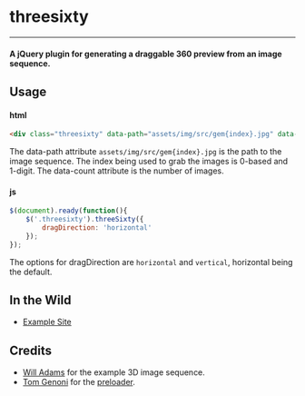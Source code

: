 # threesixty

---

#### A jQuery plugin for generating a draggable 360 preview from an image sequence.

## Usage

#### html

```html
<div class="threesixty" data-path="assets/img/src/gem{index}.jpg" data-count="61">
```

The data-path attribute `assets/img/src/gem{index}.jpg` is the path to the image sequence.  The index being used to grab the images is 0-based and 1-digit.  The data-count attribute is the number of images.

#### js

```javascript
$(document).ready(function(){
    $('.threesixty').threeSixty({
        dragDirection: 'horizontal'
    });
});
```

The options for dragDirection are `horizontal` and `vertical`, horizontal being the default.


## In the Wild

* [Example Site](http://nick-jonas.github.com/threesixtyjs)


## Credits

* [Will Adams](https://github.com/willistherage) for the example 3D image sequence.
* [Tom Genoni](https://github.com/tomgenoni) for the [preloader](https://github.com/tomgenoni/ouroboros).